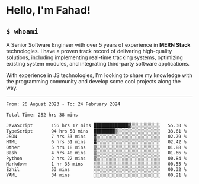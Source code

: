 <h1>Hello, I'm Fahad!</h1>

<h2><code>$ whoami</code></h2>

A Senior Software Engineer with over 5 years of experience in **MERN Stack** technologies. I have a proven track record of delivering high-quality solutions, including implementing real-time tracking systems, optimizing existing system modules, and integrating third-party software applications.

With experience in JS technologies, I'm looking to share my knowledge with the programming community and develop some cool projects along the way.

---

<!--START_SECTION:waka-->

```txt
From: 26 August 2023 - To: 24 February 2024

Total Time: 282 hrs 38 mins

JavaScript       156 hrs 17 mins █████████████▓░░░░░░░░░░░   55.30 %
TypeScript       94 hrs 58 mins  ████████▒░░░░░░░░░░░░░░░░   33.61 %
JSON             7 hrs 53 mins   ▓░░░░░░░░░░░░░░░░░░░░░░░░   02.79 %
HTML             6 hrs 51 mins   ▓░░░░░░░░░░░░░░░░░░░░░░░░   02.42 %
Other            5 hrs 18 mins   ▒░░░░░░░░░░░░░░░░░░░░░░░░   01.88 %
Bash             4 hrs 40 mins   ▒░░░░░░░░░░░░░░░░░░░░░░░░   01.66 %
Python           2 hrs 22 mins   ▒░░░░░░░░░░░░░░░░░░░░░░░░   00.84 %
Markdown         1 hr 33 mins    ░░░░░░░░░░░░░░░░░░░░░░░░░   00.55 %
Ezhil            53 mins         ░░░░░░░░░░░░░░░░░░░░░░░░░   00.32 %
YAML             34 mins         ░░░░░░░░░░░░░░░░░░░░░░░░░   00.21 %
```

<!--END_SECTION:waka-->

<!--
**heyFahad/heyFahad** is a ✨ _special_ ✨ repository because its `README.md` (this file) appears on your GitHub profile.

Here are some ideas to get you started:

- 🔭 I’m currently working on ...
- 🌱 I’m currently learning ...
- 👯 I’m looking to collaborate on ...
- 🤔 I’m looking for help with ...
- 💬 Ask me about ...
- 📫 How to reach me: ...
- 😄 Pronouns: ...
- ⚡ Fun fact: ...
-->
